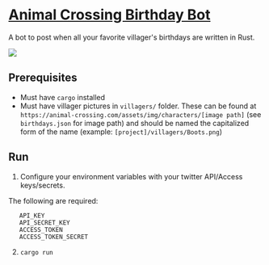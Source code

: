 # [Animal Crossing Birthday Bot](https://twitter.com/ACBirthdayBot)

A bot to post when all your favorite villager's birthdays are written in Rust.

![](https://cdn.discordapp.com/attachments/376971848555954187/689157291643240492/unknown.png)

## Prerequisites

* Must have `cargo` installed
* Must have villager pictures in `villagers/` folder. These can be found at `https://animal-crossing.com/assets/img/characters/[image path]` (see `birthdays.json` for image path) and should be named the capitalized form of the name (example: `[project]/villagers/Boots.png`)

## Run

1. Configure your environment variables with your twitter API/Access keys/secrets.

The following are required:
```
   API_KEY
   API_SECRET_KEY
   ACCESS_TOKEN
   ACCESS_TOKEN_SECRET
```

2. `cargo run`

